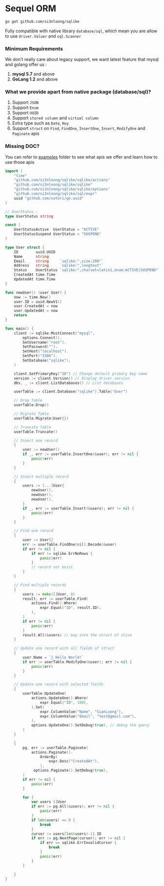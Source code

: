 # Sequel ORM

```bash
go get github.com/si3nloong/sqlike
```

Fully compatible with native library `database/sql`, which mean you are allow to use `driver.Valuer` and `sql.Scanner`

### Minimum Requirements

We don't really care about legacy support, we want latest feature that mysql and golang offer us :

1. **mysql 5.7** and above
2. **GoLang 1.2** and above

### What we provide apart from native package (database/sql)?

1. Support `JSON`
2. Support `Enum`
3. Support `UUID`
4. Support `stored column` and `virtual column`
5. Extra type such as `Date`, `Key`
6. Support `struct` on `Find`, `FindOne`, `InsertOne`, `Insert`, `ModifyOne` and `Paginate` apis

### Missing DOC?
You can refer to [examples](https://github.com/si3nloong/sqlike/tree/master/examples) folder to see what apis we offer and learn how to use those apis

```go
import (
    "time"
    "github.com/si3nloong/sqlike/sqlike/actions"
    "github.com/si3nloong/sqlike/sqlike"
    "github.com/si3nloong/sqlike/sqlike/options"
    "github.com/si3nloong/sqlike/sql/expr"
    uuid "github.com/satori/go.uuid"
)

// UserStatus :
type UserStatus string

const (
    UserStatusActive  UserStatus = "ACTIVE"
    UserStatusSuspend UserStatus = "SUSPEND"
)

type User struct {
    ID        uuid.UUID
    Name      string
    Email     string     `sqlike:",size:200"`
    Address   string     `sqlike:",longtext"`
    Status    UserStatus `sqlike:",charset=latin1,enum:ACTIVE|SUSPEND"`
    CreatedAt time.Time
    UpdatedAt time.Time
}

func newUser() (user User) {
    now := time.Now()
    user.ID = uuid.NewV1()
    user.CreatedAt = now
    user.UpdatedAt = now
    return
}

func main() {
    client := sqlike.MustConnect("mysql",
        options.Connect().
        SetUsername("root").
        SetPassword("").
        SetHost("localhost").
        SetPort("3306").
        SetDatabase("sqlike"),
    )

    client.SetPrimaryKey("ID") // Change default primary key name
    version := client.Version() // Display driver version
    dbs, _ := client.ListDatabases() // List databases

    userTable := client.Database("sqlike").Table("User")

    // Drop Table
    userTable.Drop()

    // Migrate Table
    userTable.Migrate(User{})

    // Truncate Table
    userTable.Truncate()

    // Insert one record
    {
        user := newUser()
        if _, err := userTable.InsertOne(&user); err != nil {
            panic(err)
        }
    }

    // Insert multiple record
    {
        users := [...]User{
            newUser(),
            newUser(),
            newUser(),
        }
        if _, err := userTable.Insert(&users); err != nil {
            panic(err)
        }
    }

    // Find one record
    {
        user := User{}
        err := userTable.FindOne(nil).Decode(&user)
        if err != nil {
            if err != sqlike.ErrNoRows {
                panic(err)
            }
            // record not exist
        }
    }

    // Find multiple records
    {
        users := make([]User, 0)
        result, err := userTable.Find(
            actions.Find().Where(
                expr.Equal("ID", result.ID),
            ),
        )
        if err != nil {
            panic(err)
        }
        result.All(&users) // map into the struct of slice
    }

    // Update one record with all fields of struct
    {
        user.Name = `🤖 Hello World!`
        if err := userTable.ModifyOne(&user); err != nil {
            panic(err)
        }
    }

    // Update one record with selected fields
    {
        userTable.UpdateOne(
            actions.UpdateOne().Where(
                expr.Equal("ID", 100),
            ).Set(
                expr.ColumnValue("Name", "SianLoong"),
                expr.ColumnValue("Email", "test@gmail.com"),
            ),
            options.UpdateOne().SetDebug(true), // debug the query
        )
    }

    {
        pg, err := userTable.Paginate(
            actions.Paginate().
                OrderBy(
                    expr.Desc("CreatedAt"),
                ),
             options.Paginate().SetDebug(true), 
        )
        if err != nil {
            panic(err)
        }

        for {
            var users []User
            if err := pg.All(&users); err != nil {
                panic(err)
            }
            if len(users) == 0 {
                break
            }
            cursor := users[len(users)-1].ID
            if err := pg.NextPage(cursor); err != nil {
                if err == sqlike.ErrInvalidCursor {
                    break
                }
                panic(err)
            }
        }
      
    }
}
```
